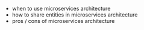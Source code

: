* when to use microservices architecture
* how to share entities in microservices architecture
* pros / cons of microservices architecture